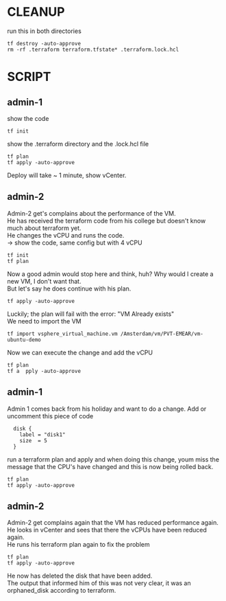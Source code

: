 # CLEANUP 
run this in both directories
```
tf destroy -auto-approve
rm -rf .terraform terraform.tfstate* .terraform.lock.hcl
```

# SCRIPT 
## admin-1 
show the code 
```
tf init
```
show the .terraform directory and the .lock.hcl file
```
tf plan
tf apply -auto-approve
```
Deploy will take ~ 1 minute, show vCenter. 

## admin-2
Admin-2 get's complains about the performance of the VM.  
He has received the terraform code from his college but doesn't know much about terraform yet.   
He changes the vCPU and runs the code.  
-> show the code, same config but with 4 vCPU  
```
tf init
tf plan
```
Now a good admin would stop here and think, huh? Why would I create a new VM, I don't want that.  
But let's say he does continue with his plan.
```
tf apply -auto-approve
```
Luckily; the plan will fail with the error: "VM Already exists"  
We need to import the VM
```
tf import vsphere_virtual_machine.vm /Amsterdam/vm/PVT-EMEAR/vm-ubuntu-demo
```
Now we can execute the change and add the vCPU
```
tf plan
tf a  pply -auto-approve
```

## admin-1
Admin 1 comes back from his holiday and want to do a change.
Add or uncomment this piece of code
```
  disk {
    label = "disk1"
    size  = 5  
  }
```
run a terraform plan and apply and when doing this change, youm miss the message that the CPU's have changed and this is now being rolled back.
```
tf plan
tf apply -auto-approve
```

## admin-2
Admin-2 get complains again that the VM has reduced performance again.  
He looks in vCenter and sees that there the vCPUs have been reduced again.  
He runs his terraform plan again to fix the problem
```
tf plan
tf apply -auto-approve
```

He now has deleted the disk that have been added.  
The output that informed him of this was not very clear, it was an orphaned_disk according to terraform.
